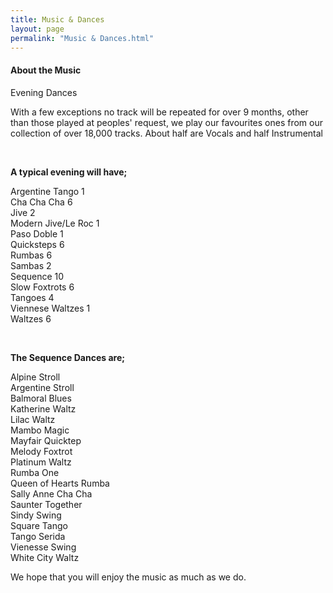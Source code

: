 ```yaml
---
title: Music & Dances
layout: page
permalink: "Music & Dances.html"
---
```

<article class="grid_12 center-text">
<h4>About the Music</h4>
</article>


<article class="grid_4">
<div class="information-header">
Evening Dances
</div>
<p>With a few exceptions no track will be repeated for over 9 months, other than those played at peoples' request, we play our favourites ones from our collection of over 18,000 tracks. About half are Vocals and half Instrumental</p>
</article>

  <article class="grid_4">
  <BR>
    <p>  <strong>A typical evening will have; </strong></p>
  <p>Argentine Tango		1
<br/>Cha Cha Cha		6
<br/>Jive			2
<br/>Modern Jive/Le Roc	1
<br/>Paso Doble	1  
<br/>Quicksteps		6
<br/>Rumbas			6	
<br/>Sambas			2
<br/>Sequence			10
<br/>Slow Foxtrots		6
<br/>Tangoes			4
<br/>Viennese Waltzes		1
<br/>Waltzes			6
    </p>
  </article>
  
   <article class="grid_4">
  <BR>
    <p>  <strong>The Sequence Dances are; </strong></p>
  <p>Alpine Stroll
<br/>Argentine Stroll
    <br/>Balmoral Blues
<br/>Katherine Waltz
<br/>Lilac Waltz
<br/>Mambo Magic
<br/>Mayfair Quicktep 
<br/>Melody Foxtrot
<br/>Platinum Waltz    
<br/>Rumba One  
<br/>Queen of Hearts Rumba
<br/>Sally Anne Cha Cha
<br/>Saunter Together
<br/>Sindy Swing
<br/>Square Tango
<br/>Tango Serida
<br/>Vienesse Swing
    <br/>White City Waltz
    </p>
  </article>
  
  <article class="grid_12">
<p>We hope that you will enjoy the music as much as we do.
</p>  
</article>
